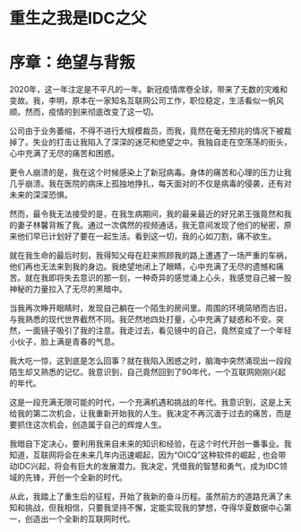 # 重生之我是IDC之父

# 序章：绝望与背叛

2020年，这一年注定是不平凡的一年。新冠疫情席卷全球，带来了无数的灾难和变故。我，李明，原本在一家知名互联网公司工作，职位稳定，生活看似一帆风顺。然而，疫情的到来彻底改变了这一切。

公司由于业务萎缩，不得不进行大规模裁员，而我，竟然在毫无预兆的情况下被裁掉了。失业的打击让我陷入了深深的迷茫和绝望之中。我独自走在空荡荡的街头，心中充满了无尽的痛苦和困惑。

更令人崩溃的是，我在这个时候感染上了新冠病毒。身体的痛苦和心理的压力让我几乎崩溃。我在医院的病床上孤独地挣扎，每天面对的不仅是病毒的侵袭，还有对未来的深深恐惧。

然而，最令我无法接受的是，在我生病期间，我的最亲最近的好兄弟王强竟然和我的妻子林馨背叛了我。通过一次偶然的视频通话，我无意间发现了他们的秘密，原来他们早已计划好了要在一起生活。看到这一切，我的心如刀割，痛不欲生。

就在我生命的最后时刻，我得知父母在赶来照顾我的路上遭遇了一场严重的车祸，他们再也无法来到我的身边。我绝望地闭上了眼睛，心中充满了无尽的遗憾和痛苦。就在我即将失去意识的那一刻，一种奇异的感觉涌上心头，我感觉自己被一股神秘的力量拉入了无尽的黑暗中。

当我再次睁开眼睛时，发现自己躺在一个陌生的房间里。周围的环境简陋而古旧，与我熟悉的现代世界截然不同。我茫然地四处打量，心中充满了疑惑和不安。突然，一面镜子吸引了我的注意。我走过去，看见镜中的自己，竟然变成了一个年轻小伙子，脸上满是青春的气息。

我大吃一惊，这到底是怎么回事？就在我陷入困惑之时，脑海中突然涌现出一段段陌生却又熟悉的记忆。我意识到，自己竟然回到了90年代，一个互联网刚刚兴起的年代。

这是一段充满无限可能的时代，一个充满机遇和挑战的年代。我意识到，这是上天给我的第二次机会，让我重新开始我的人生。我决定不再沉湎于过去的痛苦，而是要抓住这次机会，创造属于自己的辉煌人生。

我暗自下定决心，要利用我来自未来的知识和经验，在这个时代开创一番事业。我知道，互联网将会在未来几年内迅速崛起，因为“OICQ”这种软件的崛起 , 也会带动IDC兴起，将会有巨大的发展潜力。我决定，凭借我的智慧和勇气，成为IDC领域的先锋，开创一个全新的时代。

从此，我踏上了重生后的征程，开始了我新的奋斗历程。虽然前方的道路充满了未知和挑战，但我相信，只要我坚持不懈，定能实现我的梦想，夺得华夏数据中心第一，创造出一个全新的互联网时代。
